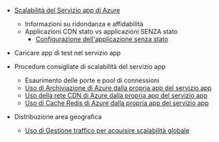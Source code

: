 * [Scalabilità del Servizio app di Azure](../articles/app-service-web/web-sites-scale.md)
  
  * Informazioni su ridondanza e affidabilità
  * Applicazioni CON stato vs applicazioni SENZA stato
    * [Configurazione dell'applicazione senza stato](/blog/disabling-arrs-instance-affinity-in-windows-azure-web-sites/)
* Caricare app di test nel servizio app   
* Procedure consigliate di scalabilità del servizio app
  
  * Esaurimento delle porte e pool di connessioni
  * [Uso di Archiviazione di Azure dalla propria app del servizio app](../articles/storage/storage-dotnet-how-to-use-blobs.md)
  * [Uso della rete CDN di Azure dalla propria app del servizio app](../articles/cdn/cdn-overview.md)
  * [Uso di Cache Redis di Azure dalla propria app del servizio app](../articles/redis-cache/cache-dotnet-how-to-use-azure-redis-cache.md)
* Distribuzione area geografica
  
  * [Uso di Gestione traffico per acquisire scalabilità globale](../articles/traffic-manager/traffic-manager-overview.md)



<!--HONumber=Nov16_HO3-->


